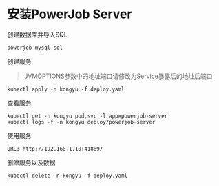 # 安装PowerJob Server

创建数据库并导入SQL

```
powerjob-mysql.sql
```

创建服务

> JVMOPTIONS参数中的地址端口请修改为Service暴露后的地址后端口

```
kubectl apply -n kongyu -f deploy.yaml
```

查看服务

```
kubectl get -n kongyu pod,svc -l app=powerjob-server
kubectl logs -f -n kongyu deploy/powerjob-server
```

使用服务

```
URL: http://192.168.1.10:41889/
```

删除服务以及数据

```
kubectl delete -n kongyu -f deploy.yaml
```

